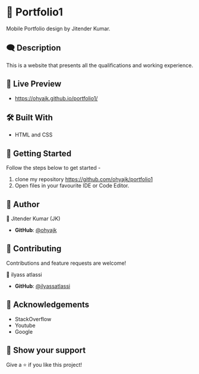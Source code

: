 # 👑 Portfolio1

Mobile Portfolio design by Jitender Kumar.

## 🗨️ Description

This is a website that presents all the qualifications and working experience.


## 🔗 Live Preview

- https://ohyajk.github.io/portfolio1/


## 🛠️ Built With

- HTML and CSS 


## 🔑 Getting Started

Follow the steps below to get started -

1. clone my repository https://github.com/ohyajk/portfolio1
2. Open files in your favourite IDE or Code Editor.


## 👦 Author

👤 Jitender Kumar (JK)

- **GitHub**: [@ohyajk](https://github.com/ohyajk)

## 🤝 Contributing

Contributions and feature requests are welcome!

👤 ilyass atlassi

- **GitHub**: [@ilyassatlassi](https://github.com/ilyassatlassi)

## 💌 Acknowledgements

- StackOverflow
- Youtube
- Google

## 🤝 Show your support

Give a ⭐️ if you like this project!